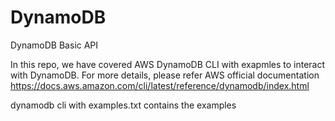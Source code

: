 # DynamoDB
DynamoDB Basic API

In this repo, we have covered AWS DynamoDB CLI with exapmles to interact with DynamoDB.
For more details, please refer AWS official documentation 
https://docs.aws.amazon.com/cli/latest/reference/dynamodb/index.html

dynamodb cli with examples.txt contains the examples 
